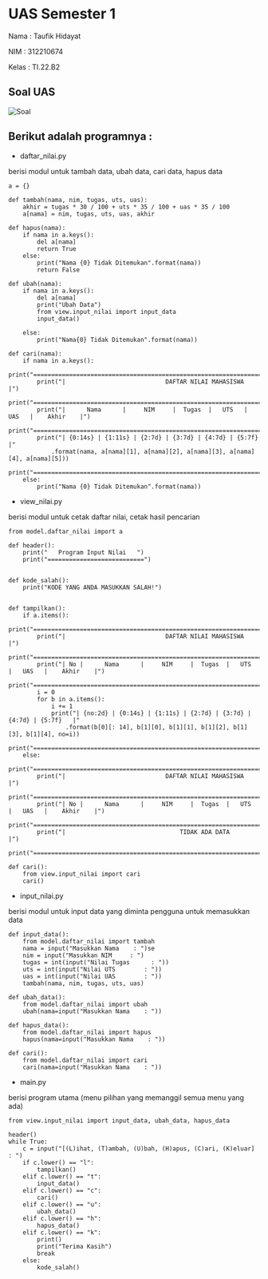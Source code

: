 # UAS Semester 1

Nama  : Taufik Hidayat

NIM   : 312210674

Kelas : TI.22.B2

## Soal UAS

![Soal](https://user-images.githubusercontent.com/115480692/210613432-4aec9f6e-bda3-42c5-8663-08226bb7442e.png)


## Berikut adalah programnya :

* daftar_nilai.py

berisi modul untuk tambah data, ubah data, cari data, hapus data

    a = {}

    def tambah(nama, nim, tugas, uts, uas):
        akhir = tugas * 30 / 100 + uts * 35 / 100 + uas * 35 / 100
        a[nama] = nim, tugas, uts, uas, akhir

    def hapus(nama):
        if nama in a.keys():
            del a[nama]
            return True
        else:
            print("Nama {0} Tidak Ditemukan".format(nama))
            return False

    def ubah(nama):
        if nama in a.keys():
            del a[nama]
            print("Ubah Data")
            from view.input_nilai import input_data
            input_data()

        else:
            print("Nama{0} Tidak Ditemukan".format(nama))

    def cari(nama):
        if nama in a.keys():
            print("=================================================================================")
            print("|                            DAFTAR NILAI MAHASISWA                             |")
            print("=================================================================================")
            print("|      Nama      |     NIM     |  Tugas  |   UTS   |   UAS   |    Akhir    |")
            print("=================================================================================")
            print("| {0:14s} | {1:11s} | {2:7d} | {3:7d} | {4:7d} | {5:7f}   |"
                .format(nama, a[nama][1], a[nama][2], a[nama][3], a[nama][4], a[nama][5]))
            print("=================================================================================")
        else:
            print("Nama {0} Tidak Ditemukan".format(nama))
        
        
* view_nilai.py
 
berisi modul untuk cetak daftar nilai, cetak hasil pencarian 

    from model.daftar_nilai import a

    def header():
        print("   Program Input Nilai   ")
        print("===========================")


    def kode_salah():
        print("KODE YANG ANDA MASUKKAN SALAH!")


    def tampilkan():
        if a.items():
            print("=================================================================================")
            print("|                            DAFTAR NILAI MAHASISWA                             |")
            print("=================================================================================")
            print("| No |      Nama      |     NIM     |  Tugas  |   UTS   |   UAS   |    Akhir    |")
            print("=================================================================================")
            i = 0
            for b in a.items():
                i += 1
                print("| {no:2d} | {0:14s} | {1:11s} | {2:7d} | {3:7d} | {4:7d} | {5:7f}   |"
                    .format(b[0][: 14], b[1][0], b[1][1], b[1][2], b[1][3], b[1][4], no=i))
                print("=================================================================================")
        else:
            print("=================================================================================")
            print("|                            DAFTAR NILAI MAHASISWA                             |")
            print("=================================================================================")
            print("| No |      Nama      |     NIM     |  Tugas  |   UTS   |   UAS   |    Akhir    |")
            print("=================================================================================")
            print("|                                TIDAK ADA DATA                                 |")
            print("=================================================================================")

    def cari():
        from view.input_nilai import cari
        cari()
    
    
* input_nilai.py

berisi modul untuk input data yang diminta pengguna untuk memasukkan data

    def input_data():
        from model.daftar_nilai import tambah
        nama = input("Masukkan Nama    : ")se
        nim = input("Masukkan NIM     : ")
        tugas = int(input("Nilai Tugas      : "))
        uts = int(input("Nilai UTS        : "))
        uas = int(input("Nilai UAS        : "))
        tambah(nama, nim, tugas, uts, uas)

    def ubah_data():
        from model.daftar_nilai import ubah
        ubah(nama=input("Masukkan Nama    : "))

    def hapus_data():
        from model.daftar_nilai import hapus
        hapus(nama=input("Masukkan Nama    : "))

    def cari():
        from model.daftar_nilai import cari
        cari(nama=input("Masukkan Nama    : "))
    
    
* main.py

berisi program utama (menu pilihan yang memanggil semua menu yang ada)

    from view.input_nilai import input_data, ubah_data, hapus_data

    header()
    while True:
        c = input("[(L)ihat, (T)ambah, (U)bah, (H)apus, (C)ari, (K)eluar] : ")
        if c.lower() == "l":
            tampilkan()
        elif c.lower() == "t":
            input_data()
        elif c.lower() == "c":
            cari()
        elif c.lower() == "u":
            ubah_data()
        elif c.lower() == "h":
            hapus_data()
        elif c.lower() == "k":
            print()
            print("Terima Kasih")
            break
        else:
            kode_salah()
